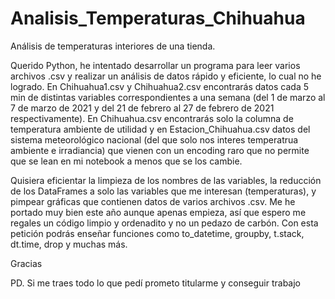 # Analisis_Temperaturas_Chihuahua
Análisis de temperaturas interiores de una tienda.

Querido Python, he intentado desarrollar un programa para leer varios archivos .csv y realizar un análisis de datos rápido y eficiente, lo cual no he logrado. En Chihuahua1.csv y Chihuahua2.csv encontrarás datos cada 5 min de distintas variables correspondientes a una semana (del 1 de marzo al 7 de marzo de 2021 y del 21 de febrero al 27 de febrero de 2021 respectivamente). En Chihuahua.csv encontrarás solo la columna de temperatura ambiente de utilidad y en Estacion_Chihuahua.csv datos del sistema meteorológico nacional (del que solo nos interes temperatrua ambiente e irradiancia) que vienen con un encoding raro que no permite que se lean en mi notebook a menos que se los cambie. 

Quisiera eficientar la limpieza de los nombres de las variables, la reducción de los DataFrames a solo las variables que me interesan (temperaturas), y pimpear gráficas que contienen datos de varios archivos .csv. Me he portado muy bien este año aunque apenas empieza, así que espero me regales un código limpio y ordenadito y no un pedazo de carbón.  Con esta petición podrás enseñar funciones como to_datetime, groupby, t.stack, dt.time, drop y muchas más.

Gracias

PD. Si me traes todo lo que pedí prometo titularme y conseguir trabajo
